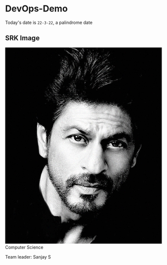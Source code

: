 # DevOps-Demo
 
Today's date is `22-3-22`, a palindrome date

## SRK Image

![SRK](srk.jpeg)
Computer Science

Team leader: Sanjay S

